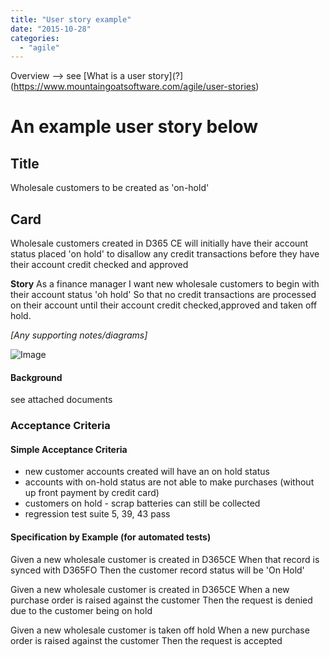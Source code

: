 ```yaml
---
title: "User story example"
date: "2015-10-28"
categories: 
  - "agile"
---
```


Overview –> see [What is a user story](?](https://www.mountaingoatsoftware.com/agile/user-stories)

# An example user story below

## Title

Wholesale customers to be created as 'on-hold'

## Card

Wholesale customers created in D365 CE will initially have their account status placed 'on hold' to disallow any credit transactions before they have their account credit checked and approved

**Story** As a finance manager I want new wholesale customers to begin with their account status 'oh hold' So that no credit transactions are processed on their account until their account credit checked,approved and taken off hold.

_\[Any supporting notes/diagrams\]_

![Image](images/9c4ff0bf-2adc-4582-93a8-ffa8f06f2fca?fileName=image.png)

#### Background

see attached documents

### Acceptance Criteria

#### Simple Acceptance Criteria

- new customer accounts created will have an on hold status
- accounts with on-hold status are not able to make purchases (without up front payment by credit card)
- customers on hold - scrap batteries can still be collected
- regression test suite 5, 39, 43 pass

#### Specification by Example (for automated tests)

Given a new wholesale customer is created in D365CE When that record is synced with D365FO Then the customer record status will be 'On Hold'

Given a new wholesale customer is created in D365CE When a new purchase order is raised against the customer Then the request is denied due to the customer being on hold

Given a new wholesale customer is taken off hold When a new purchase order is raised against the customer Then the request is accepted
